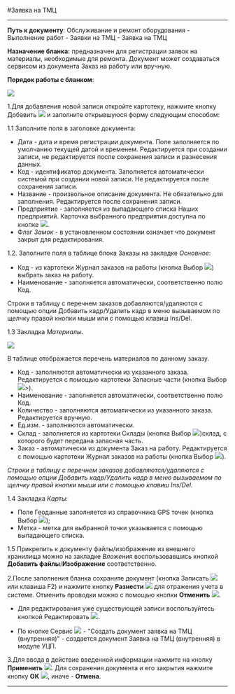 ﻿#Заявка на ТМЦ

----------

**Путь к документу**: Обслуживание и ремонт оборудования - Выполнение работ - Заявки на ТМЦ - Заявка на ТМЦ

**Назначение бланка:**  предназначен для регистрации заявок на материалы, необходимые для ремонта. Документ может создаваться сервисом из документа Заказ на работу или вручную. 

**Порядок работы с бланком**:

![](topic:.Repair.AddFiles.Screenshot_2993.jpg) 

1.Для добавления новой записи откройте картотеку, нажмите кнопку Добавить  ![](topic:Repair.Repair.AddFiles.Btn_Add.png) и заполните открывшуюся форму следующим способом:

1.1 Заполните поля в заголовке документа:

- Дата - дата и время регистрации документа. Поле заполняется по умолчанию текущей датой и временем. Редактируется при создании записи, не редактируется после сохранения записи и разнесения данных.
- Код - идентификатор документа. Заполняется автоматически системой при создании новой записи. Не редактируется после сохранения записи.
- Название - произвольное описание документа. Не обязательно для заполнения. Редактируется после сохранения записи.
- Предприятие - заполняется из выпадающего списка Наших предприятий. Карточка выбранного предприятия доступна по кнопке ![](topic:Repair.Repair.AddFiles.Btn_go.png).
- Флаг *Замок* - в установленном состоянии означает что документ закрыт для редактирования.

1.2. Заполните поля в таблице блока Заказы на закладке *Основное*:

- Код - из картотеки Журнал заказов на работы (кнопка Выбор ![](topic:Repair.Repair.AddFiles.Btn_select.png)) выбрать заказ на работу.
- Наименование - заполняется автоматически, соответственно полю Код.

Строки в таблицу с перечнем заказов добавляются/удаляются с помощью опции Добавить кадр/Удалить кадр в меню вызываемом по щелчку правой кнопки мыши или с помощью клавиш Ins/Del.

1.3 Закладка *Материалы*.

![](topic:.Repair.AddFiles.Screenshot_2994.jpg)

В таблице отображается перечень материалов по данному заказу. 

- Код - заполняются автоматически из указанного заказа. Редактируется с помощью картотеки Запасные части (кнопка Выбор![](topic:Repair.Repair.AddFiles.Btn_select.png)>).
- Наименование - заполняется автоматически, соответственно полю Код.
- Количество - заполняются автоматически из указанного заказа. Редактируется вручную.
- Ед.изм. - заполняются автоматически. 
- Склад - заполняется из картотеки Склады (кнопка Выбор ![](topic:Repair.Repair.AddFiles.Btn_select.png))склад, с которого будет передана запасная часть.
- Заказ - автоматически из документа Заказ на работу. Редактируется с помощью картотеки Журнал заказов на работы (кнопка Выбор ![](topic:Repair.Repair.AddFiles.Btn_select.png)).

*Строки в таблицу с перечнем заказов добавляются/удаляются с помощью опции Добавить кадр/Удалить кадр в меню вызываемом по щелчку правой кнопки мыши или с помощью клавиш Ins/Del.*

1.4 Закладка *Карты*:
  * Поле Геоданные заполняется из справочника GPS точек (кнопка Выбор ![](topic:Com.AddFiles.Buttons.Btn_select.png));
  * Метка - метка для выбранной точки указывается с помощью выпадающего списка.




1.5 Прикрепить к документу файлы/изображение из внешнего хранилища можно на закладке *Вложения* воспользовавшись кнопкой **Добавить файлы**/**Изображение** соответственно.

2.После заполнения бланка сохраните документ (кнопка Записать  ![](topic:Repair.Repair.AddFiles.Btn_OK.png)  или клавиша F2) и нажмите кнопку **Разнести**  ![](topic:Repair.Repair.AddFiles.Btn_Razntsti.png) для отражения учета в системе. Отменить проводки можно с помощью кнопки **Отменить** ![](topic:Repair.Repair.AddFiles.Btn_Otmena.png).

- Для редактирования уже существующей записи воспользуйтесь кнопкой Редактировать  ![](topic:Repair.Repair.AddFiles.Btn_Edit.png). 


- По кнопке Сервис  ![](topic:Repair.Repair.AddFiles.Btn_Services.png) - "Создать документ заявка на ТМЦ (внутренняя)" - создается документ Заявка на ТМЦ (внутренняя) в модуле УЦП.
  

3.Для ввода в действие введенной информации нажмите на кнопку **Применить** ![](topic:Repair.Repair.AddFiles.Btn_OK.png).
Для сохранения документа и его закрытия нажмите кнопку **ОК**
 ![](topic:Repair.Repair.AddFiles.Btn_Post.png), иначе  -  **Отмена**. 



----------
